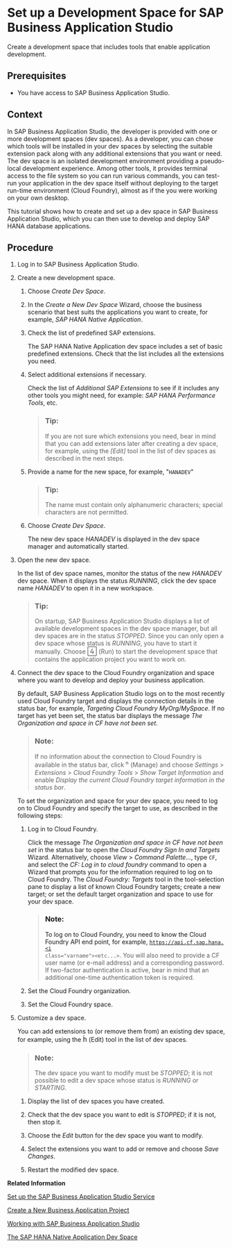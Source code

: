 <!-- loio6697174ae98d434d9f622b7765336fd7 -->

<link rel="stylesheet" type="text/css" href="../css/sap-icons.css"/>

# Set up a Development Space for SAP Business Application Studio

Create a development space that includes tools that enable application development.



<a name="loio6697174ae98d434d9f622b7765336fd7__prereq_tql_yyh_qmb"/>

## Prerequisites

-   You have access to SAP Business Application Studio.



## Context

In SAP Business Application Studio, the developer is provided with one or more development spaces \(dev spaces\). As a developer, you can chose which tools will be installed in your dev spaces by selecting the suitable extension pack along with any additional extensions that you want or need. The dev space is an isolated development environment providing a pseudo-local development experience. Among other tools, it provides terminal access to the file system so you can run various commands, you can test-run your application in the dev space itself without deploying to the target run-time environment \(Cloud Foundry\), almost as if the you were working on your own desktop.

This tutorial shows how to create and set up a dev space in SAP Business Application Studio, which you can then use to develop and deploy SAP HANA database applications.



## Procedure

1.  Log in to SAP Business Application Studio.

2.  Create a new development space.

    1.  Choose *Create Dev Space*.

    2.  In the *Create a New Dev Space* Wizard, choose the business scenario that best suits the applications you want to create, for example, *SAP HANA Native Application*.

    3.  Check the list of predefined SAP extensions.

        The SAP HANA Native Application dev space includes a set of basic predefined extensions. Check that the list includes all the extensions you need.

    4.  Select additional extensions if necessary.

        Check the list of *Additional SAP Extensions* to see if it includes any other tools you might need, for example: *SAP HANA Performance Tools*, etc.

        > ### Tip:  
        > If you are not sure which extensions you need, bear in mind that you can add extensions later after creating a dev space, for example, using the *\[Edit\]* tool in the list of dev spaces as described in the next steps.

    5.  Provide a name for the new space, for example, "`HANADEV`"

        > ### Tip:  
        > The name must contain only alphanumeric characters; special characters are not permitted.

    6.  Choose *Create Dev Space*.

        The new dev space *HANADEV* is displayed in the dev space manager and automatically started.


3.  Open the new dev space.

    In the list of dev space names, monitor the status of the new *HANADEV* dev space. When it displays the status *RUNNING*, click the dev space name *HANADEV* to open it in a new workspace.

    > ### Tip:  
    > On startup, SAP Business Application Studio displays a list of available development spaces in the dev space manager, but all dev spaces are in the status *STOPPED*. Since you can only open a dev space whose status is *RUNNING*, you have to start it manually. Choose <span style="font-size:16px;"><span class="SAP-icons-V5"></span></span> \(Run\) to start the development space that contains the application project you want to work on.

4.  Connect the dev space to the Cloud Foundry organization and space where you want to develop and deploy your business application.

    By default, SAP Business Application Studio logs on to the most recently used Cloud Foundry target and displays the connection details in the status bar, for example, *Targeting Cloud Foundry MyOrg/MySpace*. If no target has yet been set, the status bar displays the message *The Organization and space in CF have not been set*.

    > ### Note:  
    > If no information about the connection to Cloud Foundry is available in the status bar, click <span style="font-size:16px;"><span class="SAP-icons-V5"></span></span> \(Manage\) and choose *Settings* \> *Extensions* \> *Cloud Foundry Tools* \> *Show Target Information* and enable *Display the current Cloud Foundry target information in the status bar*.

    To set the organization and space for your dev space, you need to log on to Cloud Foundry and specify the target to use, as described in the following steps:

    1.  Log in to Cloud Foundry.

        Click the message *The Organization and space in CF have not been set* in the status bar to open the *Cloud Foundry Sign In and Targets* Wizard. Alternatively, choose *View* \> *Command Palette...*, type `CF`, and select the *CF: Log in to cloud foundry* command to open a Wizard that prompts you for the information required to log on to Cloud Foundry. The *Cloud Foundry: Targets* tool in the tool-selection pane to display a list of known Cloud Foundry targets; create a new target; or set the default target organization and space to use for your dev space.

        > ### Note:  
        > To log on to Cloud Foundry, you need to know the Cloud Foundry API end point, for example, <code>https://api.cf.sap.hana.<i class="varname">&lt;etc...&gt;</i></code>. You will also need to provide a CF user name \(or e-mail address\) and a corresponding password. If two-factor authentication is active, bear in mind that an additional one-time authentication token is required.

    2.  Set the Cloud Foundry organization.

    3.  Set the Cloud Foundry space.


5.  Customize a dev space.

    You can add extensions to \(or remove them from\) an existing dev space, for example, using the <span style="font-size:16px;"><span class="SAP-icons-V5"></span></span> \(Edit\) tool in the list of dev spaces.

    > ### Note:  
    > The dev space you want to modify must be *STOPPED*; it is not possible to edit a dev space whose status is *RUNNING* or *STARTING*.

    1.  Display the list of dev spaces you have created.

    2.  Check that the dev space you want to edit is *STOPPED*; if it is not, then stop it.

    3.  Choose the *Edit* button for the dev space you want to modify.

    4.  Select the extensions you want to add or remove and choose *Save Changes*.

    5.  Restart the modified dev space.



**Related Information**  


[Set up the SAP Business Application Studio Service](set-up-the-sap-business-application-studio-service-83c95f0.md "Subscribe to the SAP Business Application Studio Cloud service.")

[Create a New Business Application Project](create-a-new-business-application-project-f42acff.md "Set up a new project for your application in SAP Business Application Studio.")

[Working with SAP Business Application Studio](working-with-sap-business-application-studio-ebd3400.md "SAP Business Application Studio provides a modular development environment for the development of business applications for SAP HANA Cloud.")

[The SAP HANA Native Application Dev Space](the-sap-hana-native-application-dev-space-e2edc0e.md "Develop, build, and deploy native SAP HANA Cloud multitarget applications or analytical models.")

